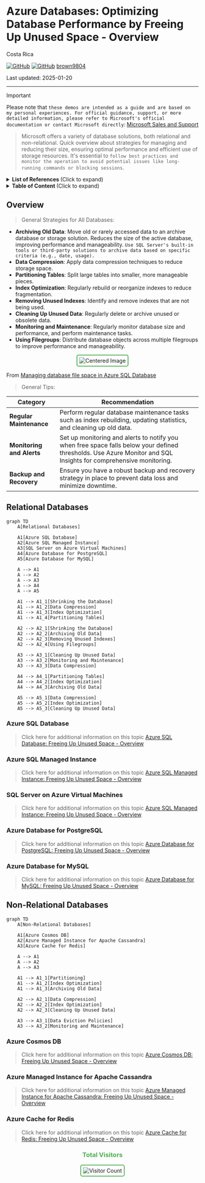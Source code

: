 # Azure Databases: Optimizing Database Performance by Freeing Up Unused Space - Overview

Costa Rica

[![GitHub](https://badgen.net/badge/icon/github?icon=github&label)](https://github.com) 
[![GitHub](https://img.shields.io/badge/--181717?logo=github&logoColor=ffffff)](https://github.com/)
[brown9804](https://github.com/brown9804)

Last updated: 2025-01-20

----------

> [!IMPORTANT]
>  Please note that `these demos are intended as a guide and are based on my personal experiences. For official guidance, support, or more detailed information, please refer to Microsoft's official documentation or contact Microsoft directly`: [Microsoft Sales and Support](https://support.microsoft.com/contactus?ContactUsExperienceEntryPointAssetId=S.HP.SMC-HOME)

> Microsoft offers a variety of database solutions, both relational and non-relational. Quick overview about strategies for managing and reducing their size, ensuring optimal performance and efficient use of storage resources. It's essential to `follow best practices and monitor the operation to avoid potential issues like long-running commands or blocking sessions`.

<details>
<summary><b>List of References </b> (Click to expand)</summary>

- [Shrink a database](https://learn.microsoft.com/en-us/sql/relational-databases/databases/shrink-a-database?view=sql-server-ver16)
- [Types of Databases](https://azure.microsoft.com/en-gb/products/category/databases/)
- [Shrink Database Task (Maintenance Plan)](https://learn.microsoft.com/en-us/sql/relational-databases/maintenance-plans/shrink-database-task-maintenance-plan?view=sql-server-ver16)
- [Manage file space for databases in Azure SQL Database](https://learn.microsoft.com/en-us/azure/azure-sql/database/file-space-manage?view=azuresql-db)
- [DBCC SHRINKFILE (Transact-SQL)](https://learn.microsoft.com/en-us/sql/t-sql/database-console-commands/dbcc-shrinkfile-transact-sql?view=sql-server-ver16)

</details>

<details>
<summary><b>Table of Content </b> (Click to expand)</summary>

- [Overview](#overview)
- [Relational Databases](#relational-databases)
  - [Azure SQL Database](#azure-sql-database)
  - [Azure SQL Managed Instance](#azure-sql-managed-instance)
  - [SQL Server on Azure Virtual Machines](#sql-server-on-azure-virtual-machines)
  - [Azure Database for PostgreSQL](#azure-database-for-postgresql)
  - [Azure Database for MySQL](#azure-database-for-mysql)
- [Non-Relational Databases](#non-relational-databases)
  - [Azure Cosmos DB](#azure-cosmos-db)
  - [Azure Managed Instance for Apache Cassandra](#azure-managed-instance-for-apache-cassandra)
  - [Azure Cache for Redis](#azure-cache-for-redis)

</details>

## Overview 

> General Strategies for All Databases:

- **Archiving Old Data**: Move old or rarely accessed data to an archive database or storage solution. Reduces the size of the active database, improving performance and manageability. `Use SQL Server's built-in tools or third-party solutions to archive data based on specific criteria (e.g., date, usage).`
- **Data Compression**: Apply data compression techniques to reduce storage space.
- **Partitioning Tables**: Split large tables into smaller, more manageable pieces.
- **Index Optimization**: Regularly rebuild or reorganize indexes to reduce fragmentation.
- **Removing Unused Indexes**: Identify and remove indexes that are not being used.
- **Cleaning Up Unused Data**: Regularly delete or archive unused or obsolete data.
- **Monitoring and Maintenance**: Regularly monitor database size and performance, and perform maintenance tasks.
- **Using Filegroups**: Distribute database objects across multiple filegroups to improve performance and manageability.

<div align="center">
  <img src="https://github.com/user-attachments/assets/81d088ab-da80-4643-9c2c-2558709c90ff" alt="Centered Image" style="border: 2px solid #4CAF50; border-radius: 5px; padding: 5px;"/>
</div>

From [Managing database file space in Azure SQL Database](https://learn.microsoft.com/zh-cn/azure/azure-sql/database/file-space-manage?view=azuresql-db)

> General Tips:

| **Category**             | **Recommendation**                                                                                                                                                                                                 |
|--------------------------|---------------------------------------------------------------------------------------------------------------------------------------------------------------------------------------------------------------------|
| **Regular Maintenance**  | Perform regular database maintenance tasks such as index rebuilding, updating statistics, and cleaning up old data.|
| **Monitoring and Alerts**| Set up monitoring and alerts to notify you when free space falls below your defined thresholds. Use Azure Monitor and SQL Insights for comprehensive monitoring.|
| **Backup and Recovery**  | Ensure you have a robust backup and recovery strategy in place to prevent data loss and minimize downtime.|

## Relational Databases

```mermaid
graph TD
    A[Relational Databases]

    A1[Azure SQL Database]
    A2[Azure SQL Managed Instance]
    A3[SQL Server on Azure Virtual Machines]
    A4[Azure Database for PostgreSQL]
    A5[Azure Database for MySQL]

    A --> A1
    A --> A2
    A --> A3
    A --> A4
    A --> A5

    A1 --> A1_1[Shrinking the Database]
    A1 --> A1_2[Data Compression]
    A1 --> A1_3[Index Optimization]
    A1 --> A1_4[Partitioning Tables]

    A2 --> A2_1[Shrinking the Database]
    A2 --> A2_2[Archiving Old Data]
    A2 --> A2_3[Removing Unused Indexes]
    A2 --> A2_4[Using Filegroups]

    A3 --> A3_1[Cleaning Up Unused Data]
    A3 --> A3_2[Monitoring and Maintenance]
    A3 --> A3_3[Data Compression]

    A4 --> A4_1[Partitioning Tables]
    A4 --> A4_2[Index Optimization]
    A4 --> A4_3[Archiving Old Data]

    A5 --> A5_1[Data Compression]
    A5 --> A5_2[Index Optimization]
    A5 --> A5_3[Cleaning Up Unused Data]
```

### Azure SQL Database

> Click here for additional information on this topic [Azure SQL Database: Freeing Up Unused Space - Overview](https://github.com/MicrosoftCloudEssentials-LearningHub/Demos-ScenariosHub/blob/main/0_Azure/1_AzureData/1_Databases/demos/8_DBFreeingUpUnusedSpace/relational/0_az-sql-db.md) 

### Azure SQL Managed Instance

> Click here for additional information on this topic [Azure SQL Managed Instance: Freeing Up Unused Space - Overview](https://github.com/MicrosoftCloudEssentials-LearningHub/Demos-ScenariosHub/blob/main/0_Azure/1_AzureData/1_Databases/demos/8_DBFreeingUpUnusedSpace/relational/1_az-sql-mi.md) 

### SQL Server on Azure Virtual Machines

> Click here for additional information on this topic [Azure SQL Managed Instance: Freeing Up Unused Space - Overview](https://github.com/MicrosoftCloudEssentials-LearningHub/Demos-ScenariosHub/blob/main/0_Azure/1_AzureData/1_Databases/demos/8_DBFreeingUpUnusedSpace/relational/2_sql-az-vm.md)

### Azure Database for PostgreSQL

> Click here for additional information on this topic [Azure Database for PostgreSQL: Freeing Up Unused Space - Overview](https://github.com/MicrosoftCloudEssentials-LearningHub/Demos-ScenariosHub/blob/main/0_Azure/1_AzureData/1_Databases/demos/8_DBFreeingUpUnusedSpace/relational/3_az-postgreSQL.md)

### Azure Database for MySQL

> Click here for additional information on this topic [Azure Database for MySQL: Freeing Up Unused Space - Overview](https://github.com/MicrosoftCloudEssentials-LearningHub/Demos-ScenariosHub/blob/main/0_Azure/1_AzureData/1_Databases/demos/8_DBFreeingUpUnusedSpace/relational/4_az-db-mysql.md)

## Non-Relational Databases

```mermaid
graph TD
    A[Non-Relational Databases]

    A1[Azure Cosmos DB]
    A2[Azure Managed Instance for Apache Cassandra]
    A3[Azure Cache for Redis]

    A --> A1
    A --> A2
    A --> A3

    A1 --> A1_1[Partitioning]
    A1 --> A1_2[Index Optimization]
    A1 --> A1_3[Archiving Old Data]

    A2 --> A2_1[Data Compression]
    A2 --> A2_2[Index Optimization]
    A2 --> A2_3[Cleaning Up Unused Data]

    A3 --> A3_1[Data Eviction Policies]
    A3 --> A3_2[Monitoring and Maintenance]
```

### Azure Cosmos DB

> Click here for additional information on this topic [Azure Cosmos DB: Freeing Up Unused Space - Overview](https://github.com/MicrosoftCloudEssentials-LearningHub/Demos-ScenariosHub/blob/main/0_Azure/1_AzureData/1_Databases/demos/8_DBFreeingUpUnusedSpace/non-relational/0_az-cosmosdb.md)

### Azure Managed Instance for Apache Cassandra

> Click here for additional information on this topic [Azure Managed Instance for Apache Cassandra: Freeing Up Unused Space - Overview](https://github.com/MicrosoftCloudEssentials-LearningHub/Demos-ScenariosHub/blob/main/0_Azure/1_AzureData/1_Databases/demos/8_DBFreeingUpUnusedSpace/non-relational/1_az-mi-apache-cassandra.md)

### Azure Cache for Redis

> Click here for additional information on this topic [Azure Cache for Redis: Freeing Up Unused Space - Overview](https://github.com/MicrosoftCloudEssentials-LearningHub/Demos-ScenariosHub/blob/main/0_Azure/1_AzureData/1_Databases/demos/8_DBFreeingUpUnusedSpace/non-relational/2_az-cache-redis.md)

<div align="center">
  <h3 style="color: #4CAF50;">Total Visitors</h3>
  <img src="https://profile-counter.glitch.me/brown9804/count.svg" alt="Visitor Count" style="border: 2px solid #4CAF50; border-radius: 5px; padding: 5px;"/>
</div>
